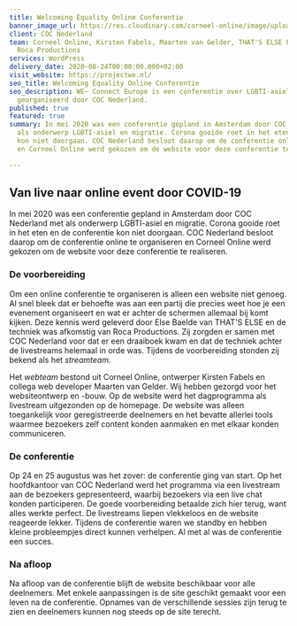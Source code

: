 ```yaml
---
title: Welcoming Equality Online Conferentie
banner_image_url: https://res.cloudinary.com/corneel-online/image/upload/v1602856411/corneel/welcoming-equality_efxp8l.jpg
client: COC Nederland
team: Corneel Online, Kirsten Fabels, Maarten van Gelder, THAT'S ELSE Project & Eventmangement,
  Roca Productions
services: WordPress
delivery_date: 2020-08-24T00:00:00.000+02:00
visit_website: https://projectwe.nl/
seo_title: Welcoming Equality Online Conferentie
seo_description: WE– Connect Europe is een conferentie over LGBTI-asiel en migratie,
  georganiseerd door COC Nederland.
published: true
featured: true
summary: In mei 2020 was een conferentie gepland in Amsterdam door COC Nederland met
  als onderwerp LGBTI-asiel en migratie. Corona gooide roet in het eten en de conferentie
  kon niet doorgaan. COC Nederland besloot daarop om de conferentie online te organiseren
  en Corneel Online werd gekozen om de website voor deze conferentie te realiseren.

---
```

## Van live naar online event door COVID-19

In mei 2020 was een conferentie gepland in Amsterdam door COC Nederland met als onderwerp LGBTI-asiel en migratie. Corona gooide roet in het eten en de conferentie kon niet doorgaan. COC Nederland besloot daarop om de conferentie online te organiseren en Corneel Online werd gekozen om de website voor deze conferentie te realiseren.

### De voorbereiding

Om een online conferentie te organiseren is alleen een website niet genoeg. Al snel bleek dat er behoefte was aan een partij die precies weet hoe je een evenement organiseert en wat er achter de schermen allemaal bij komt kijken. Deze kennis werd geleverd door Else Baelde van THAT'S ELSE en de techniek was afkomstig van Roca Productions. Zij zorgden er samen met COC Nederland voor dat er een draaiboek kwam en dat de techniek achter de livestreams helemaal in orde was. Tijdens de voorbereiding stonden zij bekend als het _streamteam_.

Het _webteam_ bestond uit Corneel Online, ontwerper Kirsten Fabels en collega web developer Maarten van Gelder. Wij hebben gezorgd voor het websiteontwerp en -bouw. Op de website werd het dagprogramma als livestream uitgezonden op de homepage. De website was alleen toegankelijk voor geregistreerde deelnemers en het bevatte allerlei tools waarmee bezoekers zelf content konden aanmaken en met elkaar konden communiceren.

### De conferentie

Op 24 en 25 augustus was het zover: de conferentie ging van start. Op het hoofdkantoor van COC Nederland werd het programma via een livestream aan de bezoekers gepresenteerd, waarbij bezoekers via een live chat konden participeren. De goede voorbereiding betaalde zich hier terug, want alles werkte perfect. De livestreams liepen vlekkeloos en de website reageerde lekker. Tijdens de conferentie waren we standby en hebben kleine probleempjes direct kunnen verhelpen. Al met al was de conferentie een succes.

### Na afloop

Na afloop van de conferentie blijft de website beschikbaar voor alle deelnemers. Met enkele aanpassingen is de site geschikt gemaakt voor een leven na de conferentie. Opnames van de verschillende sessies zijn terug te zien en deelnemers kunnen nog steeds op de site terecht.